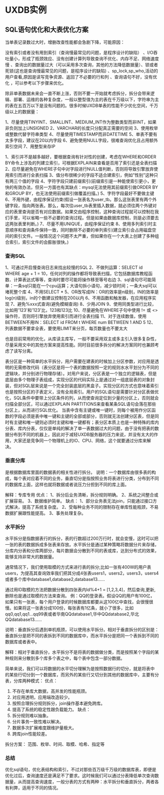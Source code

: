 # UXDB实例

## SQL语句优化和大表优化方案

当单表记录数过大时，增删改查性能都会急剧下降，可能原因：

没有索引或者没有用到索引（查询慢最常见的问题，是程序设计的缺陷） 、I/O吞吐量小，形成了瓶颈效应、没有创建计算列导致查询不优化、内存不足、网络速度慢  、查询出的数据量过大（可以采用多次查询，其他的方法降低数据量）、锁或者死锁(这也是查询慢最常见的问题，是程序设计的缺陷)  、sp_lock,sp_who,活动的用户查看,原因是读写竞争资源、返回了不必要的行和列 、查询语句不好，没有优化 ，可以参考以下步骤来优化。

除非单表数据未来会一直不断上涨，否则不要一开始就考虑拆分，拆分会带来逻辑、部署、运维的各种复杂度，一般以整型值为主的表在千万级以下，字符串为主的表在五百万以下是没有问题的。很多时候UXDB单表的性能不少优化空间，千万级以上的数据量：

1、尽量使用TINYINT、SMALLINT、MEDIUM_INT作为整数类型而非INT，如果非负则加上UNSIGNED
2、VARCHAR的长度只分配真正需要的空间
3、使用枚举或整数代替字符串类型
4、尽量使用TIMESTAMP而非DATETIME
5、单表不要有太多字段，建议在20以内字段
6、避免使用NULL字段，很难查询优化且占用额外索引空间
7、用整型来存IP

1、索引并不是越多越好，要根据查询有针对性的创建，考虑在WHERE和ORDER BY命令上涉及的列建立索引，可根据EXPLAIN来查看是否用了索引还是全表扫描
2、应尽量避免在WHERE子句中对字段进行NULL值判断，否则将导致引擎放弃使用索引而进行全表扫描
3、值分布很稀少的字段不适合建索引，例如”性别”这种只有两三个值的字段
4、字符字段只建前缀索引(前缀索引是一种能使索引更小，更快的有效办法，但另一方面也有其缺点：mysql无法使用其前缀索引做ORDER BY和GROUP BY，也无法使用前缀索引做覆盖扫描。)
5、字符字段最好不要做主键
6、不用外键，由程序保证约束(假设一张表名为user_tb。那么这张表里有两个外键字段，指向两张表。那么，每次往user_tb表里插入数据，就必须往两个外键对应的表里查询是否有对应数据。如果交由程序控制，这种查询过程就可以控制在我们手里，可以省略一些不必要的查询过程。但是如果由数据库控制，则是必须要去这两张表里判断。)
7、尽量不用UNIQUE，由程序保证约束
8、使用多列索引时主意顺序和查询条件保持一致，同时删除不必要的单列索引(建立索引会占用磁盘空间的索引文件。一般情况这个问题不太严重，但如果你在一个大表上创建了多种组合索引，索引文件的会膨胀很快。)

### 查询SQL

1、可通过开启慢查询日志来找出较慢的SQL
2、不做列运算：SELECT id WHERE age + 1 = 10，任何对列的操作都将导致表扫描，它包括数据库教程函数、计算表达式等等，查询时要尽可能将操作移至等号右边
3、sql语句尽可能简单：一条sql只能在一个cpu运算；大语句拆小语句，减少锁时间；一条大sql可以堵死整个库
4、不用SELECT *
5、OR改写成IN：OR的效率是n级别，IN的效率是log(n)级别，in的个数建议控制在200以内
6、不用函数和触发器，在应用程序实现
7、避免%xxx式查询(避免模糊查询)
8、少用JOIN
9、使用同类型进行比较，比如用'123'和'123'比，123和123比
10、尽量避免在WHERE子句中使用 != 或 <> 操作符，否则将引擎放弃使用索引而进行全表扫描
11、对于连续数值，使用BETWEEN不用IN：SELECT id FROM t WHERE num BETWEEN 1 AND 5
12、列表数据不要拿全表，要使用LIMIT来分页，每页数量也不要太大

也是目前常用的优化，从库读主库写，一般不要采用双主或多主引入很多复杂性，尽量采用文中的其他方案来提高性能。同时目前很多拆分的解决方案同时也兼顾考虑了读写分离。

表分区是一种简单的水平拆分，用户需要在建表的时候加上分区参数，对应用是透明的无需修改代码（表分区是将一个表的数据按照一定的规则⽔水平划分为不同的逻辑块，并分别进行物理存储）。对用户来说，分区表是一个独立的逻辑表，但是底层由多个物理子表组成，实现分区的代码实际上是通过对一组底层表的对象封装，但对SQL层来说是一个完全封装底层的黑盒子。实现分区的方式也意味着索引也是按照分区的子表定义，没有全局索引。用户的SQL语句是需要针对分区表做优化，SQL条件中要带上分区条件的列，从而使查询定位到少量的分区上，否则就会扫描全部分区，可以通过EXPLAIN PARTITIONS来查看某条SQL语句会落在那些分区上，从而进行SQL优化。
当表中含有主键或唯一键时，则每个被用作分区函数的字段必须是表中唯一键和主键的全部或部分，否则就无法创建分区表，但是同时有主键和唯一键则必须时主键和唯一键都有；表分区本质上也是一种特殊的库内分表、库内分表，仅仅是单纯的解决了单一表数据过大的问题，由于没有把表的数据分布到不同的机器上，因此对于减轻UXDB服务器的压力来说，并没有太大的作用，大家还是竞争同一个物理机上的IO、CPU、网络，这个就要通过分库来解决。

### 垂直分库

是根据数据库里面的数据表的相关性进行拆分。
说明：一个数据库由很多表的构成，每个表对应着不同的业务，垂直切分是指按照业务将表进行分类，分布到不同的数据库上面，这样也就将数据或者说压力分担到不同的库上面。

解释：专库专用
优点：
1、拆分后业务清晰，拆分规则明确。
2、系统之间整合或扩展容易。
3、数据维护简单。
缺点：
1、部分业务表无法join，只能通过接口方式解决，提高了系统复杂度。
2、受每种业务不同的限制存在单库性能瓶颈，不易数据扩展跟性能提高。
3、事务处理复杂。

### 水平拆分

水平拆分是指数据表行的拆分，表的行数超过200万行时，就会变慢，这时可以把一张的表的数据拆成多张表来存放。水平拆分是通过某种策略将数据分片来存储，分库内分表和分库两部分，每片数据会分散到不同的表或库，达到分布式的效果，能够支持非常大的数据量。

通常情况下，我们使用取模的方式来进行表的拆分;比如一张有400W的用户表users，为提高其查询效率我们把其分成4张表users1，users2，users3，users4或者多个库中database1,database2,database13……

通过用ID取模的方法把数据分散到四张表内Id%4+1 = [1,2,3,4]，然后查询,更新,删除也是通过取模的方法来查询。
例：QQ的登录表。假设QQ的用户有100亿，如果只有一张表，每个用户登录的时候数据库都要从这100亿中查找，会很慢很慢。如果将这一张表分成100份，每张表有1亿条，就小了很多，比如qq0,qq1,qq1…qq99表或者华南QQdatabase1,华中QQdatabase2,华北QQdatabase13……

说明：垂直拆分后遇到单机瓶颈，可以使用水平拆分。相对于垂直拆分的区别是：垂直拆分是把不同的表拆到不同的数据库中，而水平拆分是把同一个表拆到不同的数据库或者表中。

解释：相对于垂直拆分，水平拆分不是将表的数据做分类，而是按照某个字段的某种规则来分散到多个库多个表之中，每个表中包含一部分数据。

简单来说，我们可以将数据的水平切分理解为是按照数据行的切分，就是将表中 的某些行切分到一个数据库，而另外的某些行又切分到其他的数据库中，主要有分表，分库两种模式：
优点：

1. 不存在单库大数据，高并发的性能瓶颈。
2. 对应用透明，应用端改造较少。
3. 按照合理拆分规则拆分，join操作基本避免跨库。
4. 提高了系统的稳定性跟负载能力。
缺点：
1. 拆分规则难以抽象。
2. 分片事务一致性难以解决。
3. 数据多次扩展难度跟维护量极大。
4. 跨库join性能较差。

拆分方案：
范围、枚举、时间、取模、哈希、指定等

### 总结

优化sql语句，优化表结构和索引，不过对那些百万级千万级的数据库表，即便是优化过后，查询速度还是满足不了要求。这时候我们可以通过分表降低单次查询数据量，从而提高查询速度，一般分表的方式有两种：水平拆分和垂直拆分，两者各有利弊，适用于不同的情况。